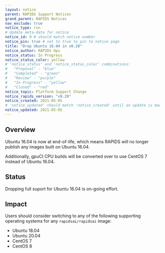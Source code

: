```yaml
---
layout: notice
parent: RAPIDS Support Notices
grand_parent: RAPIDS Notices
nav_exclude: true
notice_type: rsn
# Update meta-data for notice
notice_id: 9 # should match notice number
notice_pin: true # set to true to pin to notice page
title: "Drop Ubuntu 16.04 in v0.20"
notice_author: RAPIDS Ops
notice_status: In Progress
notice_status_color: yellow
# 'notice_status' and 'notice_status_color' combinations:
#   "Proposal" - "blue"
#   "Completed" - "green"
#   "Review" - "purple"
#   "In Progress" - "yellow"
#   "Closed" - "red"
notice_topic: Platform Support Change
notice_rapids_version: "v0.20"
notice_created: 2021-05-05
# 'notice_updated' should match 'notice_created' until an update is made
notice_updated: 2021-05-05
---
```


## Overview

Ubuntu 16.04 is now at end-of-life, which means RAPIDS will no longer publish any images built on Ubuntu 16.04.

Additionally, gpuCI CPU builds will be converted over to use CentOS 7 instead of Ubuntu 16.04.

## Status

Dropping full suport for Ubuntu 16.04 is on-going effort.

## Impact

Users should consider switching to any of the following supporting operating systems for any `rapidsai/rapidsai` image:
  - Ubuntu 18.04
  - Ubuntu 20.04
  - CentOS 7
  - CentOS 8
